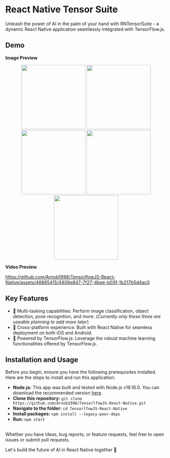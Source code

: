 # React Native Tensor Suite

Unleash the power of AI in the palm of your hand with RNTensorSuite - a dynamic React Native application seamlessly integrated with TensorFlow.js.

## Demo
**Image Preview**
<p align="center">
  <img src="https://github.com/Arnob1998/TensorlfowJS-React-Native/assets/46885415/2f3a8078-19e7-49a3-ba9e-e371cba855fb" width="200" />
  <img src="https://github.com/Arnob1998/TensorlfowJS-React-Native/assets/46885415/7230ade9-2dc8-4713-a231-5f213b4e7316" width="200" />
  <img src="https://github.com/Arnob1998/TensorlfowJS-React-Native/assets/46885415/5710cf3b-4459-46d3-a6fb-bd473e072aa7" width="200" />
  <img src="https://github.com/Arnob1998/TensorlfowJS-React-Native/assets/46885415/28c7830d-0052-403c-9f9b-666e7f6d980e" width="200" />
  <img src="https://github.com/Arnob1998/TensorlfowJS-React-Native/assets/46885415/c82dee67-5935-4c28-ab69-27d5b233b4fa" width="200" />
</p>

**Video Preview**


https://github.com/Arnob1998/TensorlfowJS-React-Native/assets/46885415/4406e847-7f27-4bee-b03f-1b217b5d4ac0



## Key Features
- 🌟 Multi-tasking capabilities: Perform image classification, object detection, pose recognition, and more. (*Currently only these three are useable planning to add more later*)
- 🚀 Cross-platform experience: Built with React Native for seamless deployment on both iOS and Android.
- 🧠 Powered by TensorFlow.js: Leverage the robust machine learning functionalities offered by TensorFlow.js.

## Installation and Usage

Before you begin, ensure you have the following prerequisites installed. Here are the steps to install and run this application:

- **Node.js:** This app was built and tested with Node.js v18.16.0. You can download the recommended version [here](https://nodejs.org/).
- **Clone this repository:** ```git clone https://github.com/Arnob1998/TensorlfowJS-React-Native.git```
- **Navigate to the folder:** ```cd TensorlfowJS-React-Native```
- **Install packages:** ```npm install --legacy-peer-deps```
- **Run:** ```npm start```

##

Whether you have ideas, bug reports, or feature requests, feel free to open issues or submit pull requests.

Let's build the future of AI in React Native together 💪
